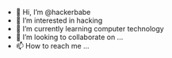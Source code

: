 - 👋 Hi, I’m @hackerbabe
- 👀 I’m interested in hacking
- 🌱 I’m currently learning computer technology
- 💞️ I’m looking to collaborate on ...
- 📫 How to reach me ...

<!---
hackerbabe/hackerbabe is a ✨ special ✨ repository because its `README.md` (this file) appears on your GitHub profile.
You can click the Preview link to take a look at your changes.
--->
